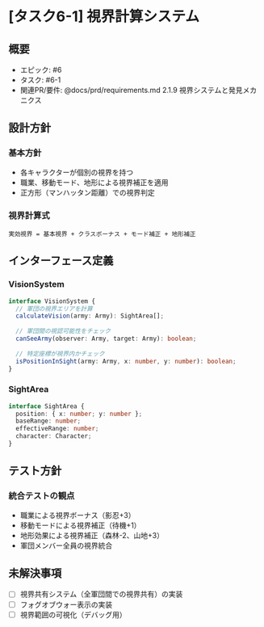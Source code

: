 # [タスク6-1] 視界計算システム

## 概要
- エピック: #6
- タスク: #6-1
- 関連PR/要件: @docs/prd/requirements.md 2.1.9 視界システムと発見メカニクス

## 設計方針

### 基本方針
- 各キャラクターが個別の視界を持つ
- 職業、移動モード、地形による視界補正を適用
- 正方形（マンハッタン距離）での視界判定

### 視界計算式
```
実効視界 = 基本視界 + クラスボーナス + モード補正 + 地形補正
```

## インターフェース定義

### VisionSystem
```typescript
interface VisionSystem {
  // 軍団の視界エリアを計算
  calculateVision(army: Army): SightArea[];
  
  // 軍団間の視認可能性をチェック
  canSeeArmy(observer: Army, target: Army): boolean;
  
  // 特定座標が視界内かチェック
  isPositionInSight(army: Army, x: number, y: number): boolean;
}
```

### SightArea
```typescript
interface SightArea {
  position: { x: number; y: number };
  baseRange: number;
  effectiveRange: number;
  character: Character;
}
```

## テスト方針

### 統合テストの観点
- 職業による視界ボーナス（影忍+3）
- 移動モードによる視界補正（待機+1）
- 地形効果による視界補正（森林-2、山地+3）
- 軍団メンバー全員の視界統合

## 未解決事項
- [ ] 視界共有システム（全軍団間での視界共有）の実装
- [ ] フォグオブウォー表示の実装
- [ ] 視界範囲の可視化（デバッグ用）